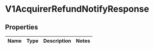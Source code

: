 
# V1AcquirerRefundNotifyResponse

## Properties
Name | Type | Description | Notes
------------ | ------------- | ------------- | -------------




